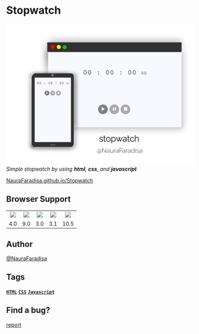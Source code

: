 # Stopwatch

![preview](preview.jpg)
_Simple stopwatch by using **html**, **css**, and **javascript**_

[NauraFaradisa.github.io/Stopwatch](https://NauraFaradisa.github.io/Stopwatch)

## Browser Support

<table style="text-align: center">
    <tr>
        <td><img src="https://lh3.googleusercontent.com/d/1lINX0uQhURf_cqbG1kfOjBOVF5lGea8G=s220?authuser=0"></td>
        <td><img src="https://lh3.googleusercontent.com/d/1lIpSdQ7B9Rag_VfPFSESsX2AtlRuMuu7=s220?authuser=0"></td>
        <td><img src="https://lh3.googleusercontent.com/d/1lJyxyw_V0pxF0UFR59Vw4VtOezBBmvSd=s220?authuser=0"></td>
        <td><img src="https://lh3.googleusercontent.com/d/1lKaeJaCs3Bu9o0yVq7ZzglIwY_Jf_9G1=s220?authuser=0"></td>
        <td><img src="https://lh3.googleusercontent.com/d/1lMBASCaZCEUGnjdWr2xwYwrocrgWgvJP=s220?authuser=0"></td>
    </tr>
    <tr>
        <td> 4.0 </td>
        <td> 9.0 </td>
        <td> 3.0 </td>
        <td> 3.1 </td>
        <td> 10.5</td>
    </tr>
    
</table>

## Author
[@NauraFaradisa](https://github.com/NauraFaradisa)

## Tags

[**`HTML`**](https://github.com/topics/html)
[**`CSS`**](https://github.com/topics/css)
[**`Javascript`**](https://github.com/topics/javascript)

## Find a bug?
[report](https://github.com/NauraFaradisa/Stopwatch/issues)
